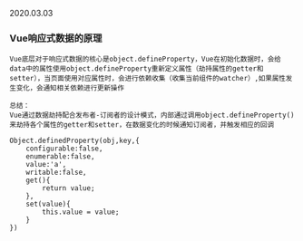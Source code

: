 2020.03.03

### Vue响应式数据的原理
    Vue底层对于响应式数据的核心是object.defineProperty，Vue在初始化数据时，会给data中的属性使用object.defineProperty重新定义属性（劫持属性的getter和setter），当页面使用对应属性时，会进行依赖收集（收集当前组件的watcher）,如果属性发生变化，会通知相关依赖进行更新操作

    总结：
    Vue通过数据劫持配合发布者-订阅者的设计模式，内部通过调用object.defineProperty()来劫持各个属性的getter和setter，在数据变化的时候通知订阅者，并触发相应的回调

    Object.definedProperty(obj,key,{
        configurable:false,
        enumerable:false,
        value:'a',
        writable:false,
        get(){
            return value;
        },
        set(value){
            this.value = value;
        }
    })